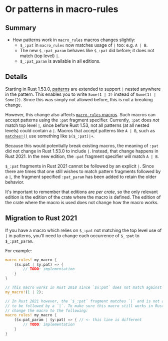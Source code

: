 # Or patterns in macro-rules

## Summary

- How patterns work in `macro_rules` macros changes slightly:
	- `$_:pat` in `macro_rules` now matches usage of `|` too: e.g. `A | B`.
	- The new `$_:pat_param` behaves like `$_:pat` did before; it does not match (top level) `|`.
	- `$_:pat_param` is available in all editions.

## Details

Starting in Rust 1.53.0, [patterns](https://doc.rust-lang.org/stable/reference/patterns.html)
are extended to support `|` nested anywhere in the pattern.
This enables you to write `Some(1 | 2)` instead of `Some(1) | Some(2)`.
Since this was simply not allowed before, this is not a breaking change.

However, this change also affects [`macro_rules` macros](https://doc.rust-lang.org/stable/reference/macros-by-example.html).
Such macros can accept patterns using the `:pat` fragment specifier.
Currently, `:pat` does *not* match top level `|`, since before Rust 1.53,
not all patterns (at all nested levels) could contain a `|`.
Macros that accept patterns like `A | B`,
such as [`matches!()`](https://doc.rust-lang.org/1.51.0/std/macro.matches.html)
use something like `$($_:pat)|+`. 

Because this would potentially break existing macros, the meaning of `:pat` did 
not change in Rust 1.53.0 to include `|`. Instead, that change happens in Rust 2021. 
In the new edition, the `:pat` fragment specifier *will* match `A | B`.

`$_:pat` fragments in Rust 2021 cannot be followed by an explicit `|`. Since there are times 
that one still wishes to match pattern fragments followed by a `|`, the fragment specified `:pat_param` 
has been added to retain the older behavior.

It's important to remember that editions are _per crate_, so the only relevant edition is the edition
of the crate where the macro is defined. The edition of the crate where the macro is used does not 
change how the macro works.

## Migration to Rust 2021

If you have a macro which relies on `$_:pat` not matching the top level use of `|` in patterns, 
you'll need to change each occurrence of `$_:pat` to `$_:pat_param`.

For example:

```rust
macro_rules! my_macro { 
	($x:pat | $y:pat) => {
		// TODO: implementation
	} 
}

// This macro works in Rust 2018 since `$x:pat` does not match against `|`:
my_macro!(1 | 2);

// In Rust 2021 however, the `$_:pat` fragment matches `|` and is not allowed
// to be followed by a `|`. To make sure this macro still works in Rust 2021
// change the macro to the following:
macro_rules! my_macro { 
	($x:pat_param | $y:pat) => { // <- this line is different
		// TODO: implementation
	} 
}
```